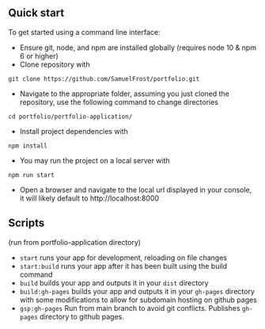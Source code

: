 ## Quick start
To get started using a command line interface:

- Ensure git, node, and npm are installed globally (requires node 10 & npm 6 or higher)
- Clone repository with
```
git clone https://github.com/SamuelFrost/portfolio.git
```
- Navigate to the appropriate folder, assuming you just cloned the repository, use the following command to change directories
```
cd portfolio/portfolio-application/
```
- Install project dependencies with
```
npm install
```
- You may run the project on a local server with
```
npm run start
```
- Open a browser and navigate to the local url displayed in your console, it will likely default to http://localhost:8000


## Scripts 
(run from portfolio-application directory)

- `start` runs your app for development, reloading on file changes
- `start:build` runs your app after it has been built using the build command
- `build` builds your app and outputs it in your `dist` directory
- `build:gh-pages` builds your app and outputs it in your `gh-pages` directory with some modifications to allow for subdomain hosting on github pages
- `gsp:gh-pages` Run from main branch to avoid git conflicts. Publishes `gh-pages` directory to github pages.